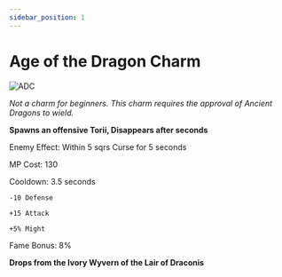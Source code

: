 ```yaml
---
sidebar_position: 1
---
```


# Age of the Dragon Charm

![ADC](https://vwiki.valorserver.com/api/item/picture/age%20of%20the%20dragon%20charm)

<i>Not a charm for beginners. This charm requires the approval of Ancient Dragons to wield.</i>

**Spawns an offensive Torii, Disappears after  seconds**

Enemy Effect: Within 5 sqrs Curse for 5 seconds

MP Cost: 130

Cooldown: 3.5 seconds

    -10 Defense
    
    +15 Attack
    
    +5% Might

Fame Bonus: 8%

**Drops from the Ivory Wyvern of the Lair of Draconis**
